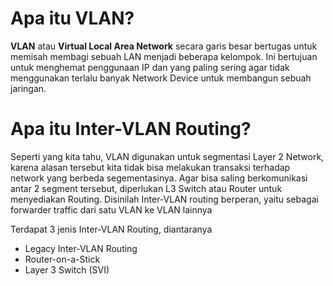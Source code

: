 # Apa itu VLAN?
**VLAN** atau **Virtual Local Area Network** secara garis besar bertugas untuk memisah membagi sebuah LAN menjadi beberapa kelompok. Ini bertujuan untuk menghemat penggunaan IP dan yang paling sering agar tidak menggunakan terlalu banyak Network Device untuk membangun sebuah jaringan.

# Apa itu Inter-VLAN Routing?

Seperti yang kita tahu, VLAN digunakan untuk segmentasi Layer 2 Network, karena alasan tersebut kita tidak bisa melakukan transaksi terhadap network yang berbeda segementasinya. Agar bisa saling berkomunikasi antar 2 segment tersebut, diperlukan L3 Switch atau Router untuk menyediakan Routing. Disinilah Inter-VLAN routing berperan, yaitu sebagai forwarder traffic dari satu VLAN ke VLAN lainnya

Terdapat 3 jenis Inter-VLAN Routing, diantaranya

- Legacy Inter-VLAN Routing
- Router-on-a-Stick
- Layer 3 Switch (SVI)

